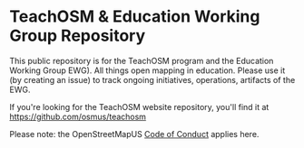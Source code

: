 # TeachOSM & Education Working Group Repository
This public repository is for the TeachOSM program and the Education Working Group EWG). All things open mapping in education. Please use it (by creating an issue) to track ongoing initiatives, operations, artifacts of the EWG.   


If you're looking for the TeachOSM website repository, you'll find it at https://github.com/osmus/teachosm

Please note: the OpenStreetMapUS [Code of Conduct](https://wiki.openstreetmap.org/wiki/Foundation/Local_Chapters/United_States/Code_of_Conduct_Committee/OSM_US_Code_of_Conduct) applies here. 
